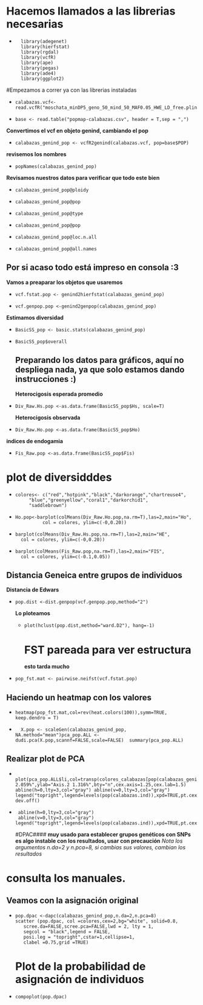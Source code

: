 #  Hacemos llamados a las librerias necesarias
*       library(adegenet) 
        library(hierfstat)
        library(rgdal)
        library(vcfR)
        library(ape)
        library(pegas)
        library(ade4)
        library(ggplot2)
#Empezamos a correr ya con las librerias instaladas
*     calabazas.vcf<-read.vcfR("moschata_minDP5_geno_50_mind_50_MAF0.05_HWE_LD_free.plink.vcf")
*     base <- read.table("popmap-calabazas.csv", header = T,sep = ",")
**Convertimos el vcf en objeto genind, cambiando el pop**
*     calabazas_genind_pop <- vcfR2genind(calabazas.vcf, pop=base$POP)
**revisemos los nombres** 
*     popNames(calabazas_genind_pop)
**Revisamos nuestros datos para verificar que todo este bien**
*     calabazas_genind_pop@ploidy
*     calabazas_genind_pop@pop
*     calabazas_genind_pop@type
*     calabazas_genind_pop@pop
*     calabazas_genind_pop@loc.n.all
*     calabazas_genind_pop@all.names
## Por si acaso todo está impreso en consola :3
**Vamos a preaparar los objetos que usaremos**
*     vcf.fstat.pop <- genind2hierfstat(calabazas_genind_pop)
*     vcf.genpop.pop <-genind2genpop(calabazas_genind_pop)
**Estimamos diversidad**
*     BasicSS_pop <- basic.stats(calabazas_genind_pop)
*     BasicSS_pop$overall
  ## Preparando los datos para gráficos, aquí no despliega nada, ya que solo estamos dando instrucciones :)
  **Heterocigosis esperada promedio**
*     Div_Raw.Hs.pop <-as.data.frame(BasicSS_pop$Hs, scale=T)
  **Heterocigosis observada**
*     Div_Raw.Ho.pop <-as.data.frame(BasicSS_pop$Ho)
**indices de endogamia**
*     Fis_Raw.pop <-as.data.frame(BasicSS_pop$Fis)
# plot de diversidddes
*     colores<- c("red","hotpink","black","darkorange","chartreuse4",
           "blue","greenyellow","coral1","darkorchid1",
           "saddlebrown")
*     Ho.pop<-barplot(colMeans(Div_Raw.Ho.pop,na.rm=T),las=2,main="Ho", 
                col = colores, ylim=c(-0,0.20))

*     barplot(colMeans(Div_Raw.Hs.pop,na.rm=T),las=2,main="HE", 
        col = colores, ylim=c(-0,0.20))

*     barplot(colMeans(Fis_Raw.pop,na.rm=T),las=2,main="FIS", 
        col = colores, ylim=c(-0.1,0.05))
## Distancia Geneica entre grupos de individuos
**Distancia de Edwars**
*     pop.dist <-dist.genpop(vcf.genpop.pop,method="2")
  **Lo ploteamos**
  *     plot(hclust(pop.dist,method="ward.D2"), hang=-1)
    # FST pareada para ver estructura
    **esto tarda mucho**
*     pop_fst.mat <- pairwise.neifst(vcf.fstat.pop)

## Haciendo un heatmap con los valores
*     heatmap(pop_fst.mat,col=rev(heat.colors(100)),symm=TRUE, keep.dendro = T)
*       X.pop <- scaleGen(calabazas_genind_pop, NA.method="mean")pca_pop.ALL <- dudi.pca(X.pop,scannf=FALSE,scale=FALSE)  summary(pca_pop.ALL)
## Realizar plot de PCA 
*       plot(pca_pop.ALL$li,col=transp(colores_calabazas[pop(calabazas_genind_pop)],0.8),pch=20,cex=2,xlab="Axis.1 2.059%",ylab="Axis.2 1.316%",bty="n",cex.axis=1.25,cex.lab=1.5) abline(h=0,lty=3,col="gray") abline(v=0,lty=3,col="gray") legend("topright",legend=levels(pop(calabazas.ind)),xpd=TRUE,pt.cex=2,text.font=1,cex=1.25,col=Colores.cucu,pch=20) dev.off()
*      abline(h=0,lty=3,col="gray")
       abline(v=0,lty=3,col="gray") legend("topright",legend=levels(pop(calabazas.ind)),xpd=TRUE,pt.cex=2,text.font=1,cex=1.25,col=Colores.cucu,pch=20)
   #DPAC####
  **muy usado para establecer grupos genéticos con SNPs**
   **es algo instable con los resultados, usar con precaución**
*Nota los argumentos n.da=2 y n.pca=8,*
*si cambias sus valores, cambian los resultados*
# consulta los manuales.
## Veamos con la asignación original
*     pop.dpac <-dapc(calabazas_genind_pop,n.da=2,n.pca=8)
      scatter (pop.dpac, col =colores,cex=2,bg="white", solid=0.8,
         scree.da=FALSE,scree.pca=FALSE,lwd = 2, lty = 1, 
         segcol = "black",legend = FALSE, 
         posi.leg = "topright",cstar=1,cellipse=1,
         clabel =0.75,grid =TRUE)
  #   Plot de la probabilidad de asignación de individuos
*     compoplot(pop.dpac)
